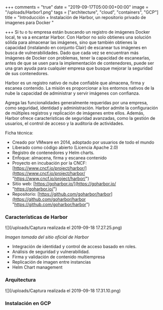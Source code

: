 +++
comments = "true"
date = "2019-09-17T05:00:00+00:00"
image = "/uploads/Harbor1.png"
tags = ["architecture", "cloud", "containers", "GCP"]
title = "Introducción + Instalación de Harbor, un repositorio privado de imagenes para Docker "

+++
Si tu o tu empresa están buscando un registro de imágenes Docker local, te va a encantar Harbor. Con Harbor no solo obtienes una solución sólida para almacenar las imágenes, sino que también obtienes la capacidad (instalando en conjunto  Clair) de escanear tus imágenes en busca de vulnerabilidades. Dado que cada vez se encuentran más imágenes de Docker con problemas, tener la capacidad de escanearlas, antes de que se usen para la implementación de contenedores, puede ser una gran ayuda para cualquier empresa que busque mejorar la seguridad de sus contenedores.

Harbor es un registro nativo de nube confiable que almacena, firma y escanea contenido. La misión es proporcionar a los entornos nativos de la nube la capacidad de administrar y servir imágenes con confianza.

Agrega las funcionalidades generalmente requeridas por una empresa, como seguridad, identidad y administración.  Harbor admite la configuración de múltiples registros y replicación de  imágenes  entre ellos. Además, Harbor ofrece características de seguridad avanzadas, como la gestión de usuarios, el control de acceso y la auditoria de actividades.

Ficha técnica:

* Creado por VMware en 2014, adoptado por usuarios de todo el mundo
* Liberado como código abierto (Licencia Apache 2.0)
*  Registro de contenedores y  Helm charts.
* Enfoque: almacena, firma y escanea contenido
* Proyecto en incubación por la CNCF:  [https://www.cncf.io/project/harbor/](https://www.cncf.io/project/harbor/ "https://www.cncf.io/project/harbor/")
* Sitio web:  [https://goharbor.io/](https://goharbor.io/ "https://goharbor.io/")
* Repositorio: [https://github.com/goharbor/harbor](https://github.com/goharbor/harbor "https://github.com/goharbor/harbor")

### Características de Harbor

![](/uploads/Captura realizada el 2019-09-18 17.27.25.png)

_Imagen tomada del sitio oficial de Harbor_

* Integración de identidad y control de acceso basado en roles.
* Análisis de seguridad y vulnerabilidad.
* Firma y validación de contenido multiempresa
* Replicación de imagen entre instancias
* Helm Chart management

### Arquitectura 

![](/uploads/Captura realizada el 2019-09-18 17.31.10.png)

### Instalación en GCP